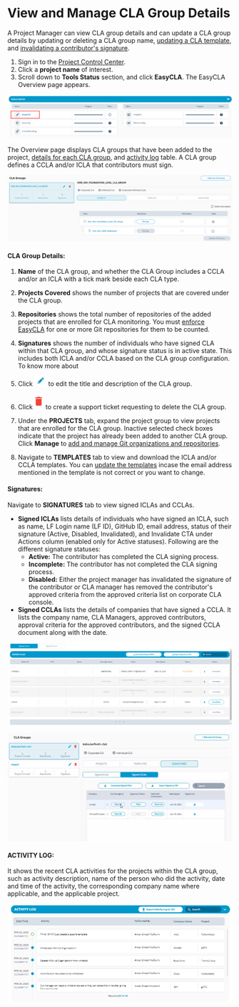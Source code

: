 # View and Manage CLA Group Details

A Project Manager can view CLA group details and can update a CLA group details by updating or deleting a CLA group name, [updating a CLA template](update-templates.md), and [invalidating a contributor's signature](invalidate-a-contributors-signature.md).

1. Sign in to the [Project Control Center](https://projectadmin.lfx.linuxfoundation.org/).
2. Click a **project name** of interest.
3. Scroll down to **Tools Status** section, and click  **EasyCLA**. The EasyCLA Overview page appears.

![Tools Status](../../.gitbook/assets/tools-status-tab.png)

The Overview page displays CLA groups that have been added to the project, [details for each CLA group](view-and-manage-cla-group-details.md#cla-group-details), and [activity log](view-and-manage-cla-group-details.md#activity-log) table. A CLA group defines a CCLA and/or ICLA that contributors must sign.

![CLA Oveview](../../.gitbook/assets/cla-overview.png)

#### CLA Group Details:

1. **Name** of the CLA group, and whether the CLA Group includes a CCLA and/or an ICLA with a tick mark beside each CLA type.

1. **Projects Covered** shows the number of projects that are covered under the CLA group.
2. **Repositories** shows the total number of repositories of the added projects that are enrolled for CLA monitoring. You must [enforce EasyCLA](add-and-manage-git-organizations-and-repositories/enforce-or-remove-cla-monitoring.md) for one or more Git repositories for them to be counted.
3. **Signatures** shows the number of individuals who have signed CLA within that CLA group, and whose signature status is in active state. This includes both ICLA and/or CCLA based on the CLA group configuration. To know more about 
4. Click![](../../.gitbook/assets/edit-cta.png)to edit the title and description of the CLA group.
5. Click![](../../.gitbook/assets/delete-icon.png)to create a support ticket requesting to delete the CLA group.

2. Under the **PROJECTS** tab, expand the project group to view projects that are enrolled for the CLA group. Inactive selected check boxes indicate that the project has already been added to another CLA group. Click **Manage** to [add and manage Git organizations and repositories](add-and-manage-git-organizations-and-repositories/).

3. Navigate to **TEMPLATES** tab to view and download the ICLA and/or CCLA templates. You can [update the templates](update-templates.md) incase the email address mentioned in the template is not correct or you want to change.

#### Signatures:

Navigate to **SIGNATURES** tab to view signed ICLAs and CCLAs.

* **Signed ICLAs** lists details of individuals who have signed an ICLA, such as name, LF Login name \(LF ID\), GitHub ID, email address, status of their signature \(Active, Disabled, Invalidated\), and Invalidate CTA under Actions column \(enabled only for Active statuses\). Following are the different signature statuses:
  * **Active:** The contributor has completed the CLA signing process.
  * **Incomplete:** The contributor has not completed the CLA signing process.
  * **Disabled:** Either the project manager has invalidated the signature of the contributor or CLA manager has removed the contributor's approved criteria from the approved criteria list on corporate CLA console.
* **Signed CCLAs** lists the details of companies that have signed a CCLA. It lists the company name, CLA Managers, approved contributors, approval criteria for the approved contributors, and the signed CCLA document along with the date.

![](../../.gitbook/assets/signed-iclas%20%281%29.png)

![Signed CCLAs](../../.gitbook/assets/signed-cclas.png)

#### **ACTIVITY LOG:** 

It shows the recent CLA activities for the projects within the CLA group, such as activity description, name of the person who did the activity, date and time of the activity, the corresponding company name where applicable, and the applicable project.

![](../../.gitbook/assets/activity-log.png)

